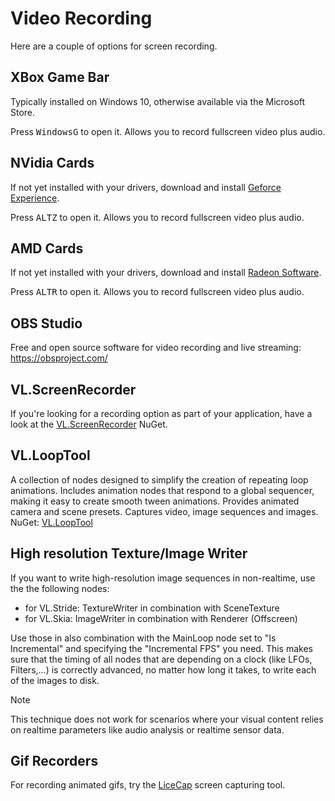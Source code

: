# Video Recording

Here are a couple of options for screen recording.

## XBox Game Bar
Typically installed on Windows 10, otherwise available via the Microsoft Store. 

Press <span class="keyseq"><kbd>Windows</kbd><kbd>G</kbd></span> to open it. Allows you to record fullscreen video plus audio.

## NVidia Cards
If not yet installed with your drivers, download and install [Geforce Experience](https://www.nvidia.com/de-de/geforce/geforce-experience/).

Press <span class="keyseq"><kbd>ALT</kbd><kbd>Z</kbd></span> to open it. Allows you to record fullscreen video plus audio.

## AMD Cards
If not yet installed with your drivers, download and install [Radeon Software](https://www.amd.com/en/technologies/radeon-software-gaming-media).

Press <span class="keyseq"><kbd>ALT</kbd><kbd>R</kbd></span> to open it. Allows you to record fullscreen video plus audio.

## OBS Studio
Free and open source software for video recording and live streaming: https://obsproject.com/

## VL.ScreenRecorder
If you're looking for a recording option as part of your application, have a look at the [VL.ScreenRecorder](https://www.nuget.org/packages/VL.ScreenRecorder) NuGet.

## VL.LoopTool
A collection of nodes designed to simplify the creation of repeating loop animations. Includes animation nodes that respond to a global sequencer, making it easy to create smooth tween animations. Provides animated camera and scene presets. Captures video, image sequences and images.  
NuGet: [VL.LoopTool](https://www.nuget.org/packages/VL.LoopTool)

## High resolution Texture/Image Writer
If you want to write high-resolution image sequences in non-realtime, use the the following nodes:
- for VL.Stride: TextureWriter in combination with SceneTexture
- for VL.Skia: ImageWriter in combination with Renderer (Offscreen) 

Use those in also combination with the MainLoop node set to "Is Incremental" and specifying the "Incremental FPS" you need. This makes sure that the timing of all nodes that are depending on a clock (like LFOs, Filters,...) is correctly advanced, no matter how long it takes, to write each of the images to disk. 

> [!NOTE]
> This technique does not work for scenarios where your visual content relies on realtime parameters like audio analysis or realtime sensor data.

## Gif Recorders
For recording animated gifs, try the [LiceCap](https://www.cockos.com/licecap/) screen capturing tool.



